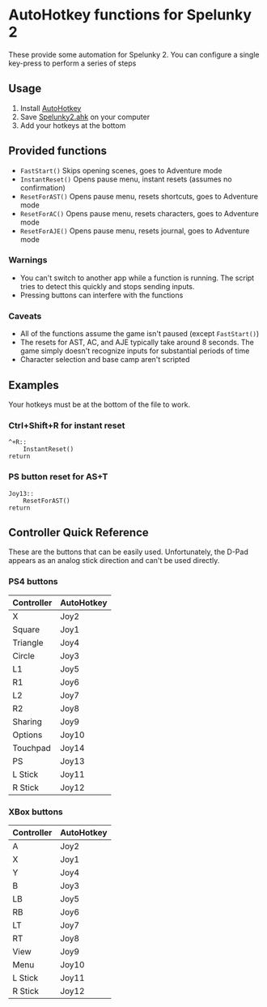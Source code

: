 # AutoHotkey functions for Spelunky 2

These provide some automation for Spelunky 2. You can configure a single key-press
to perform a series of steps

## Usage

1. Install [AutoHotkey](https://www.autohotkey.com/)
2. Save [Spelunky2.ahk](https://raw.githubusercontent.com/mauvealerts/spelunky2-ahk/main/Spelunky2.ahk) on your computer
3. Add your hotkeys at the bottom

## Provided functions

- `FastStart()` Skips opening scenes, goes to Adventure mode
- `InstantReset()` Opens pause menu, instant resets (assumes no confirmation)
- `ResetForAST()` Opens pause menu, resets shortcuts, goes to Adventure mode
- `ResetForAC()` Opens pause menu, resets characters, goes to Adventure mode
- `ResetForAJE()` Opens pause menu, resets journal, goes to Adventure mode

### Warnings

- You can't switch to another app while a function is running.
  The script tries to detect this quickly and stops sending inputs.
- Pressing buttons can interfere with the functions

### Caveats

- All of the functions assume the game isn't paused (except `FastStart()`)
- The resets for AST, AC, and AJE typically take around 8 seconds.
  The game simply doesn't recognize inputs for substantial periods of time
- Character selection and base camp aren't scripted

## Examples

Your hotkeys must be at the bottom of the file to work.

### Ctrl+Shift+R for instant reset

```autohotkey
^+R::
    InstantReset()
return
```

### PS button reset for AS+T

```autohotkey
Joy13::
    ResetForAST()
return
```

## Controller Quick Reference

These are the buttons that can be easily used. Unfortunately, the D-Pad
appears as an analog stick direction and can't be used directly.

### PS4 buttons

| Controller | AutoHotkey |
| ---------- | ---------- |
| X          | Joy2       |
| Square     | Joy1       |
| Triangle   | Joy4       |
| Circle     | Joy3       |
| L1         | Joy5       |
| R1         | Joy6       |
| L2         | Joy7       |
| R2         | Joy8       |
| Sharing    | Joy9       |
| Options    | Joy10      |
| Touchpad   | Joy14      |
| PS         | Joy13      |
| L Stick    | Joy11      |
| R Stick    | Joy12      |

### XBox buttons

| Controller | AutoHotkey |
| ---------- | ---------- |
| A          | Joy2       |
| X          | Joy1       |
| Y          | Joy4       |
| B          | Joy3       |
| LB         | Joy5       |
| RB         | Joy6       |
| LT         | Joy7       |
| RT         | Joy8       |
| View       | Joy9       |
| Menu       | Joy10      |
| L Stick    | Joy11      |
| R Stick    | Joy12      |
